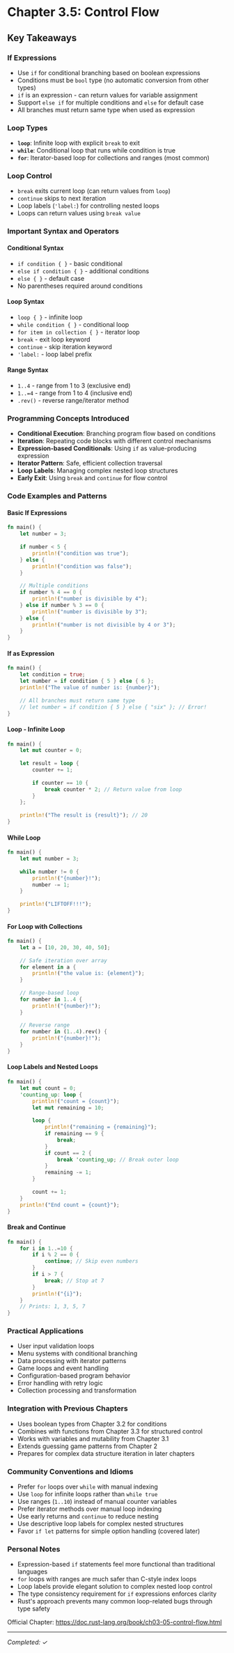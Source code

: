 # Chapter 3.5: Control Flow

## Key Takeaways

### If Expressions
- Use `if` for conditional branching based on boolean expressions
- Conditions must be `bool` type (no automatic conversion from other types)
- `if` is an expression - can return values for variable assignment
- Support `else if` for multiple conditions and `else` for default case
- All branches must return same type when used as expression

### Loop Types
- **`loop`**: Infinite loop with explicit `break` to exit
- **`while`**: Conditional loop that runs while condition is true
- **`for`**: Iterator-based loop for collections and ranges (most common)

### Loop Control
- `break` exits current loop (can return values from `loop`)
- `continue` skips to next iteration
- Loop labels (`'label:`) for controlling nested loops
- Loops can return values using `break value`

### Important Syntax and Operators

#### Conditional Syntax
- `if condition { }` - basic conditional
- `else if condition { }` - additional conditions
- `else { }` - default case
- No parentheses required around conditions

#### Loop Syntax
- `loop { }` - infinite loop
- `while condition { }` - conditional loop
- `for item in collection { }` - iterator loop
- `break` - exit loop keyword
- `continue` - skip iteration keyword
- `'label:` - loop label prefix

#### Range Syntax
- `1..4` - range from 1 to 3 (exclusive end)
- `1..=4` - range from 1 to 4 (inclusive end)
- `.rev()` - reverse range/iterator method

### Programming Concepts Introduced
- **Conditional Execution**: Branching program flow based on conditions
- **Iteration**: Repeating code blocks with different control mechanisms
- **Expression-based Conditionals**: Using `if` as value-producing expression
- **Iterator Pattern**: Safe, efficient collection traversal
- **Loop Labels**: Managing complex nested loop structures
- **Early Exit**: Using `break` and `continue` for flow control

### Code Examples and Patterns

#### Basic If Expressions
```rust
fn main() {
    let number = 3;
    
    if number < 5 {
        println!("condition was true");
    } else {
        println!("condition was false");
    }
    
    // Multiple conditions
    if number % 4 == 0 {
        println!("number is divisible by 4");
    } else if number % 3 == 0 {
        println!("number is divisible by 3");
    } else {
        println!("number is not divisible by 4 or 3");
    }
}
```

#### If as Expression
```rust
fn main() {
    let condition = true;
    let number = if condition { 5 } else { 6 };
    println!("The value of number is: {number}");
    
    // All branches must return same type
    // let number = if condition { 5 } else { "six" }; // Error!
}
```

#### Loop - Infinite Loop
```rust
fn main() {
    let mut counter = 0;
    
    let result = loop {
        counter += 1;
        
        if counter == 10 {
            break counter * 2; // Return value from loop
        }
    };
    
    println!("The result is {result}"); // 20
}
```

#### While Loop
```rust
fn main() {
    let mut number = 3;
    
    while number != 0 {
        println!("{number}!");
        number -= 1;
    }
    
    println!("LIFTOFF!!!");
}
```

#### For Loop with Collections
```rust
fn main() {
    let a = [10, 20, 30, 40, 50];
    
    // Safe iteration over array
    for element in a {
        println!("the value is: {element}");
    }
    
    // Range-based loop
    for number in 1..4 {
        println!("{number}!");
    }
    
    // Reverse range
    for number in (1..4).rev() {
        println!("{number}!");
    }
}
```

#### Loop Labels and Nested Loops
```rust
fn main() {
    let mut count = 0;
    'counting_up: loop {
        println!("count = {count}");
        let mut remaining = 10;
        
        loop {
            println!("remaining = {remaining}");
            if remaining == 9 {
                break;
            }
            if count == 2 {
                break 'counting_up; // Break outer loop
            }
            remaining -= 1;
        }
        
        count += 1;
    }
    println!("End count = {count}");
}
```

#### Break and Continue
```rust
fn main() {
    for i in 1..=10 {
        if i % 2 == 0 {
            continue; // Skip even numbers
        }
        if i > 7 {
            break; // Stop at 7
        }
        println!("{i}");
    }
    // Prints: 1, 3, 5, 7
}
```

### Practical Applications
- User input validation loops
- Menu systems with conditional branching
- Data processing with iterator patterns
- Game loops and event handling
- Configuration-based program behavior
- Error handling with retry logic
- Collection processing and transformation

### Integration with Previous Chapters
- Uses boolean types from Chapter 3.2 for conditions
- Combines with functions from Chapter 3.3 for structured control
- Works with variables and mutability from Chapter 3.1
- Extends guessing game patterns from Chapter 2
- Prepares for complex data structure iteration in later chapters

### Community Conventions and Idioms
- Prefer `for` loops over `while` with manual indexing
- Use `loop` for infinite loops rather than `while true`
- Use ranges (`1..10`) instead of manual counter variables
- Prefer iterator methods over manual loop indexing
- Use early returns and `continue` to reduce nesting
- Use descriptive loop labels for complex nested structures
- Favor `if let` patterns for simple option handling (covered later)

### Personal Notes
- Expression-based `if` statements feel more functional than traditional languages
- `for` loops with ranges are much safer than C-style index loops
- Loop labels provide elegant solution to complex nested loop control
- The type consistency requirement for `if` expressions enforces clarity
- Rust's approach prevents many common loop-related bugs through type safety

Official Chapter: https://doc.rust-lang.org/book/ch03-05-control-flow.html

---
*Completed: ✓*